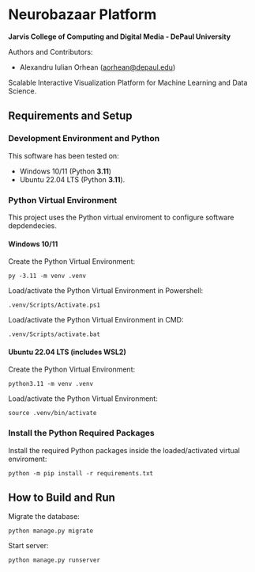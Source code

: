 # Neurobazaar Platform  
**Jarvis College of Computing and Digital Media - DePaul University**  

Authors and Contributors:
- Alexandru Iulian Orhean (aorhean@depaul.edu)  

Scalable Interactive Visualization Platform for Machine Learning and Data Science.

## Requirements and Setup

### Development Environment and Python

This software has been tested on:
- Windows 10/11 (Python **3.11**)
- Ubuntu 22.04 LTS (Python **3.11**).

### Python Virtual Environment

This project uses the Python virtual enviroment to configure software depdendecies.

#### Windows 10/11

Create the Python Virtual Environment:
```
py -3.11 -m venv .venv
```

Load/activate the Python Virtual Environment in Powershell:
```
.venv/Scripts/Activate.ps1
```

Load/activate the Python Virtual Environment in CMD:
```
.venv/Scripts/activate.bat
```

#### Ubuntu 22.04 LTS (includes WSL2)

Create the Python Virtual Environment:
```
python3.11 -m venv .venv
```

Load/activate the Python Virtual Environment:
```
source .venv/bin/activate
```

### Install the Python Required Packages

Install the required Python packages inside the loaded/activated virtual enviroment:
```
python -m pip install -r requirements.txt
```

## How to Build and Run

Migrate the database:
```
python manage.py migrate
```

Start server:
```
python manage.py runserver
```
